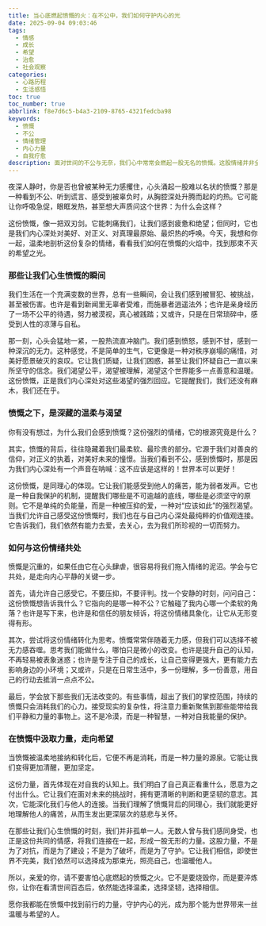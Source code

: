 ```yaml
---
title: 当心底燃起愤慨的火：在不公中，我们如何守护内心的光
date: 2025-09-04 09:03:46
tags:
  - 情感
  - 成长
  - 希望
  - 治愈
  - 社会观察
categories:
  - 心路历程
  - 生活感悟
toc: true
toc_number: true
abbrlink: f8e7d6c5-b4a3-2109-8765-4321fedcba98
keywords:
  - 愤慨
  - 不公
  - 情绪管理
  - 内心力量
  - 自我疗愈
description: 面对世间的不公与无奈，我们心中常常会燃起一股无名的愤慨。这股情绪并非全然负面，它深藏着我们对美好与正义的渴望。本文将带你一同探索这份复杂的情感，如何在愤慨中找到力量，守护内心的温柔与希望，最终将这份激荡化为前行的动力。
---
```


夜深人静时，你是否也曾被某种无力感攫住，心头涌起一股难以名状的愤慨？那是一种看到不公、听到谎言、感受到被辜负时，从胸腔深处升腾而起的灼热。它可能让你呼吸急促，眼眶发热，甚至想大声质问这个世界：为什么会这样？

这份愤慨，像一把双刃剑。它能刺痛我们，让我们感到疲惫和绝望；但同时，它也是我们内心深处对美好、对正义、对真理最原始、最炽热的呼唤。今天，我想和你一起，温柔地剖析这份复杂的情绪，看看我们如何在愤慨的火焰中，找到那束不灭的希望之光。

### 那些让我们心生愤慨的瞬间

我们生活在一个充满变数的世界，总有一些瞬间，会让我们感到被冒犯、被挑战，甚至被伤害。也许是看到新闻里无辜者受难，而施暴者逍遥法外；也许是亲身经历了一场不公平的待遇，努力被漠视，真心被践踏；又或许，只是在日常琐碎中，感受到人性的凉薄与自私。

那一刻，心头会猛地一紧，一股热流直冲脑门。我们感到愤怒，感到不甘，感到一种深沉的无力。这种感觉，不是简单的生气，它更像是一种对秩序崩塌的痛惜，对美好愿景破灭的哀叹。它让我们质疑，让我们困惑，甚至让我们怀疑自己一直以来所坚守的信念。我们渴望公平，渴望被理解，渴望这个世界能多一点善意和温暖。这份愤慨，正是我们内心深处对这些渴望的强烈回应。它提醒我们，我们还没有麻木，我们还在乎。

### 愤慨之下，是深藏的温柔与渴望

你有没有想过，为什么我们会感到愤慨？这份强烈的情绪，它的根源究竟是什么？

其实，愤慨的背后，往往隐藏着我们最柔软、最珍贵的部分。它源于我们对善良的信仰，对正义的执着，对美好未来的憧憬。当我们看到不公，感到愤慨时，那是因为我们内心深处有一个声音在呐喊：这不应该是这样的！世界本可以更好！

这份愤慨，是同理心的体现。它让我们能感受到他人的痛苦，能为弱者发声。它也是一种自我保护的机制，提醒我们哪些是不可逾越的底线，哪些是必须坚守的原则。它不是单纯的负能量，而是一种被压抑的爱，一种对“应该如此”的强烈渴望。当我们允许自己感受这份愤慨时，我们也在与自己内心深处最纯粹的价值观连接。它告诉我们，我们依然有能力去爱，去关心，去为我们所珍视的一切而努力。

### 如何与这份情绪共处

愤慨是沉重的，如果任由它在心头肆虐，很容易将我们拖入情绪的泥沼。学会与它共处，是走向内心平静的关键一步。

首先，请允许自己感受它。不要压抑，不要评判。找一个安静的时刻，问问自己：这份愤慨想告诉我什么？它指向的是哪一种不公？它触碰了我内心哪一个柔软的角落？也许是写下来，也许是和信任的朋友倾诉，将这份情绪具象化，让它从无形变得有形。

其次，尝试将这份情绪转化为思考。愤慨常常伴随着无力感，但我们可以选择不被无力感吞噬。思考我们能做什么，哪怕只是微小的改变。也许是提升自己的认知，不再轻易被表象迷惑；也许是专注于自己的成长，让自己变得更强大，更有能力去影响身边的小环境；又或许，只是在日常生活中，多一份理解，多一份善意，用自己的行动去抵消一点点不公。

最后，学会放下那些我们无法改变的。有些事情，超出了我们的掌控范围，持续的愤慨只会消耗我们的心力。接受现实的复杂性，将注意力重新聚焦到那些能带给我们平静和力量的事物上。这不是冷漠，而是一种智慧，一种对自我能量的保护。

### 在愤慨中汲取力量，走向希望

当愤慨被温柔地接纳和转化后，它便不再是消耗，而是一种力量的源泉。它能让我们变得更加清醒，更加坚定。

这份力量，首先体现在对自我的认知上。我们明白了自己真正看重什么，愿意为之付出什么。它让我们在面对未来的挑战时，拥有更清晰的判断和更坚韧的意志。其次，它能深化我们与他人的连接。当我们理解了愤慨背后的同理心，我们就能更好地理解他人的痛苦，从而生发出更深层次的慈悲与关怀。

在那些让我们心生愤慨的时刻，我们并非孤单一人。无数人曾与我们感同身受，也正是这份共同的情感，将我们连接在一起，形成一股无形的力量。这股力量，不是为了对抗，而是为了建设；不是为了破坏，而是为了守护。它让我们相信，即使世界不完美，我们依然可以选择成为那束光，照亮自己，也温暖他人。

所以，亲爱的你，请不要害怕心底燃起的愤慨之火。它不是要烧毁你，而是要淬炼你，让你在看清世间百态后，依然能选择温柔，选择坚韧，选择相信。

愿你我都能在愤慨中找到前行的力量，守护内心的光，成为那个能为世界带来一丝温暖与希望的人。